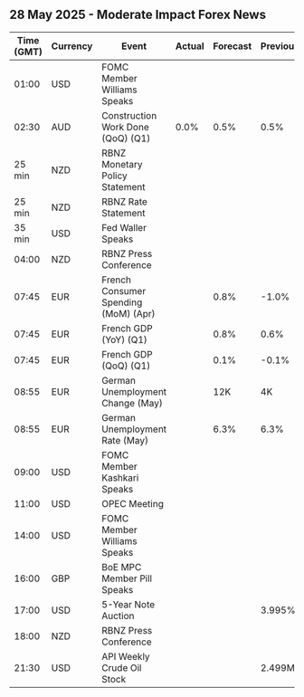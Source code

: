## 28 May 2025 - Moderate Impact Forex News

| Time (GMT) | Currency | Event | Actual | Forecast | Previous |
|------|----------|-------|--------|----------|----------|
| 01:00 | USD | FOMC Member Williams Speaks |  |  |  |
| 02:30 | AUD | Construction Work Done (QoQ) (Q1) | 0.0% | 0.5% | 0.5% |
| 25 min | NZD | RBNZ Monetary Policy Statement |  |  |  |
| 25 min | NZD | RBNZ Rate Statement |  |  |  |
| 35 min | USD | Fed Waller Speaks |  |  |  |
| 04:00 | NZD | RBNZ Press Conference |  |  |  |
| 07:45 | EUR | French Consumer Spending (MoM) (Apr) |  | 0.8% | -1.0% |
| 07:45 | EUR | French GDP (YoY) (Q1) |  | 0.8% | 0.6% |
| 07:45 | EUR | French GDP (QoQ) (Q1) |  | 0.1% | -0.1% |
| 08:55 | EUR | German Unemployment Change (May) |  | 12K | 4K |
| 08:55 | EUR | German Unemployment Rate (May) |  | 6.3% | 6.3% |
| 09:00 | USD | FOMC Member Kashkari Speaks |  |  |  |
| 11:00 | USD | OPEC Meeting |  |  |  |
| 14:00 | USD | FOMC Member Williams Speaks |  |  |  |
| 16:00 | GBP | BoE MPC Member Pill Speaks |  |  |  |
| 17:00 | USD | 5-Year Note Auction |  |  | 3.995% |
| 18:00 | NZD | RBNZ Press Conference |  |  |  |
| 21:30 | USD | API Weekly Crude Oil Stock |  |  | 2.499M |
